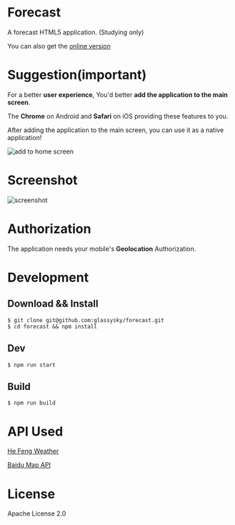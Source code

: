 # Forecast

A forecast HTML5 application. (Studying only)

You can also get the [online version](http://glassysky.github.io/forecast/)

# Suggestion(**important**)

For a better **user experience**, You'd better **add the application to the main screen**.

The **Chrome** on Android and **Safari** on iOS providing these features to you.

After adding the application to the main screen, you can use it as a native application!

![add to home screen](http://on5g3ylir.bkt.clouddn.com/480p.gif)

# Screenshot

![screenshot](http://on5g3ylir.bkt.clouddn.com/Slice.png)

# Authorization

The application needs your mobile's **Geolocation** Authorization.

# Development

## Download && Install

```
$ git clone git@github.com:glassysky/forecast.git
$ cd forecast && npm install
```

## Dev 

```
$ npm run start
```

## Build

```
$ npm run build
```

# API Used

[He Feng Weather](http://www.heweather.com/documents)

[Baidu Map API](http://lbsyun.baidu.com/index.php?title=jspopular)

# License

Apache License 2.0

